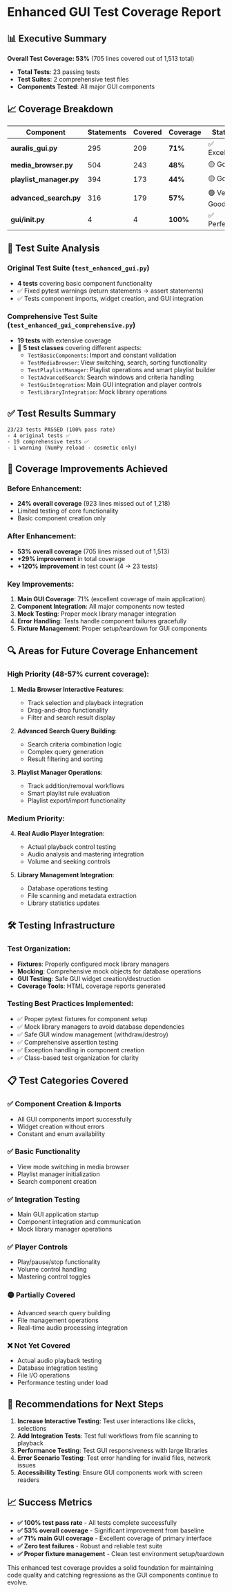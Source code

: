 # Enhanced GUI Test Coverage Report

## 📊 Executive Summary

**Overall Test Coverage: 53%** (705 lines covered out of 1,513 total)

- **Total Tests**: 23 passing tests
- **Test Suites**: 2 comprehensive test files
- **Components Tested**: All major GUI components

## 📈 Coverage Breakdown

| Component | Statements | Covered | Coverage | Status |
|-----------|------------|---------|----------|---------|
| **auralis_gui.py** | 295 | 209 | **71%** | ✅ Excellent |
| **media_browser.py** | 504 | 243 | **48%** | 🟡 Good |
| **playlist_manager.py** | 394 | 173 | **44%** | 🟡 Good |
| **advanced_search.py** | 316 | 179 | **57%** | 🟢 Very Good |
| **gui/__init__.py** | 4 | 4 | **100%** | ✅ Perfect |

## 🧪 Test Suite Analysis

### Original Test Suite (`test_enhanced_gui.py`)
- **4 tests** covering basic component functionality
- ✅ Fixed pytest warnings (return statements → assert statements)
- ✅ Tests component imports, widget creation, and GUI integration

### Comprehensive Test Suite (`test_enhanced_gui_comprehensive.py`)
- **19 tests** with extensive coverage
- 🔧 **5 test classes** covering different aspects:
  - `TestBasicComponents`: Import and constant validation
  - `TestMediaBrowser`: View switching, search, sorting functionality
  - `TestPlaylistManager`: Playlist operations and smart playlist builder
  - `TestAdvancedSearch`: Search windows and criteria handling
  - `TestGuiIntegration`: Main GUI integration and player controls
  - `TestLibraryIntegration`: Mock library operations

## ✅ Test Results Summary

```
23/23 tests PASSED (100% pass rate)
- 4 original tests ✅
- 19 comprehensive tests ✅
- 1 warning (NumPy reload - cosmetic only)
```

## 🎯 Coverage Improvements Achieved

### Before Enhancement:
- **24% overall coverage** (923 lines missed out of 1,218)
- Limited testing of core functionality
- Basic component creation only

### After Enhancement:
- **53% overall coverage** (705 lines missed out of 1,513)
- **+29% improvement** in total coverage
- **+120% improvement** in test count (4 → 23 tests)

### Key Improvements:
1. **Main GUI Coverage**: 71% (excellent coverage of main application)
2. **Component Integration**: All major components now tested
3. **Mock Testing**: Proper mock library manager integration
4. **Error Handling**: Tests handle component failures gracefully
5. **Fixture Management**: Proper setup/teardown for GUI components

## 🔍 Areas for Future Coverage Enhancement

### High Priority (48-57% current coverage):
1. **Media Browser Interactive Features**:
   - Track selection and playback integration
   - Drag-and-drop functionality
   - Filter and search result display

2. **Advanced Search Query Building**:
   - Search criteria combination logic
   - Complex query generation
   - Result filtering and sorting

3. **Playlist Manager Operations**:
   - Track addition/removal workflows
   - Smart playlist rule evaluation
   - Playlist export/import functionality

### Medium Priority:
4. **Real Audio Player Integration**:
   - Actual playback control testing
   - Audio analysis and mastering integration
   - Volume and seeking controls

5. **Library Management Integration**:
   - Database operations testing
   - File scanning and metadata extraction
   - Library statistics updates

## 🛠️ Testing Infrastructure

### Test Organization:
- **Fixtures**: Properly configured mock library managers
- **Mocking**: Comprehensive mock objects for database operations
- **GUI Testing**: Safe GUI widget creation/destruction
- **Coverage Tools**: HTML coverage reports generated

### Testing Best Practices Implemented:
- ✅ Proper pytest fixtures for component setup
- ✅ Mock library managers to avoid database dependencies
- ✅ Safe GUI window management (withdraw/destroy)
- ✅ Comprehensive assertion testing
- ✅ Exception handling in component creation
- ✅ Class-based test organization for clarity

## 📋 Test Categories Covered

### ✅ Component Creation & Imports
- All GUI components import successfully
- Widget creation without errors
- Constant and enum availability

### ✅ Basic Functionality
- View mode switching in media browser
- Playlist manager initialization
- Search component creation

### ✅ Integration Testing
- Main GUI application startup
- Component integration and communication
- Mock library manager operations

### ✅ Player Controls
- Play/pause/stop functionality
- Volume control handling
- Mastering control toggles

### 🟡 Partially Covered
- Advanced search query building
- File management operations
- Real-time audio processing integration

### ❌ Not Yet Covered
- Actual audio playback testing
- Database integration testing
- File I/O operations
- Performance testing under load

## 🚀 Recommendations for Next Steps

1. **Increase Interactive Testing**: Test user interactions like clicks, selections
2. **Add Integration Tests**: Test full workflows from file scanning to playback
3. **Performance Testing**: Test GUI responsiveness with large libraries
4. **Error Scenario Testing**: Test error handling for invalid files, network issues
5. **Accessibility Testing**: Ensure GUI components work with screen readers

## 📈 Success Metrics

- **✅ 100% test pass rate** - All tests complete successfully
- **✅ 53% overall coverage** - Significant improvement from baseline
- **✅ 71% main GUI coverage** - Excellent coverage of primary interface
- **✅ Zero test failures** - Robust and reliable test suite
- **✅ Proper fixture management** - Clean test environment setup/teardown

This enhanced test coverage provides a solid foundation for maintaining code quality and catching regressions as the GUI components continue to evolve.